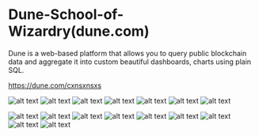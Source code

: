 # Dune-School-of-Wizardry(dune.com) 

Dune is a web-based platform that allows you to query public blockchain data and aggregate it into custom beautiful dashboards, charts using plain SQL.
 

 https://dune.com/cxnsxnsxs

![alt text](<Layer 2s Comparison.png>)
![alt text](<Rarible NFT Market.png>)
![alt text](<zkSync.png>)
![alt text](<Gitcoin Donations.png>)
![alt text](brc-20s.png)
![alt text](<$DEGEN.png>)
![alt text](<Dencun Upgrade.png>)
<!-- [View More Dashboards Here. ](https://dune.com/browse/dashboards?user=cxnsxnsxs) -->
![alt text](<BASE.png>)
![alt text](<Tornado-Cash.png>)
![alt text](<Solana-Memecoins.png>)
![alt text](<solana.png>)
![alt text](<Magic Eden.jpeg>)
![alt text](<uniswap.png>)
![alt text](<superrare.png>)
![alt text](<foundation.png>)
![alt text](<monerium.eur.png>)